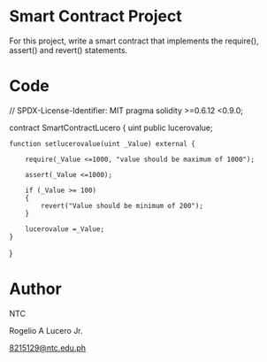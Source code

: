 # Smart Contract Project
For this project, write a smart contract that implements the require(), assert() and revert() statements.

# Code
// SPDX-License-Identifier: MIT
pragma solidity >=0.6.12 <0.9.0;

contract SmartContractLucero {
    uint public lucerovalue;

    function setlucerovalue(uint _Value) external {
        
        require(_Value <=1000, "value should be maximum of 1000");

        assert(_Value <=1000); 
        
        if (_Value >= 100) 
        {
            revert("Value should be minimum of 200");
        }

        lucerovalue =_Value;
    }
}

# Author
NTC

Rogelio A Lucero Jr.

8215129@ntc.edu.ph
